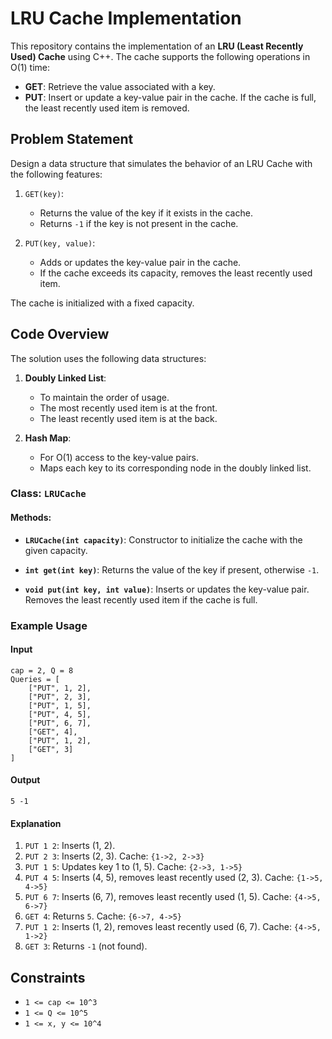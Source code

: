 # LRU Cache Implementation

This repository contains the implementation of an **LRU (Least Recently Used) Cache** using C++. The cache supports the following operations in O(1) time:

- **GET**: Retrieve the value associated with a key.
- **PUT**: Insert or update a key-value pair in the cache. If the cache is full, the least recently used item is removed.

## Problem Statement
Design a data structure that simulates the behavior of an LRU Cache with the following features:

1. `GET(key)`:
   - Returns the value of the key if it exists in the cache.
   - Returns `-1` if the key is not present in the cache.

2. `PUT(key, value)`:
   - Adds or updates the key-value pair in the cache.
   - If the cache exceeds its capacity, removes the least recently used item.

The cache is initialized with a fixed capacity.

## Code Overview
The solution uses the following data structures:

1. **Doubly Linked List**:
   - To maintain the order of usage.
   - The most recently used item is at the front.
   - The least recently used item is at the back.

2. **Hash Map**:
   - For O(1) access to the key-value pairs.
   - Maps each key to its corresponding node in the doubly linked list.

### Class: `LRUCache`

#### Methods:

- **`LRUCache(int capacity)`**:
  Constructor to initialize the cache with the given capacity.

- **`int get(int key)`**:
  Returns the value of the key if present, otherwise `-1`.

- **`void put(int key, int value)`**:
  Inserts or updates the key-value pair. Removes the least recently used item if the cache is full.

### Example Usage

#### Input
```plaintext
cap = 2, Q = 8
Queries = [
    ["PUT", 1, 2],
    ["PUT", 2, 3],
    ["PUT", 1, 5],
    ["PUT", 4, 5],
    ["PUT", 6, 7],
    ["GET", 4],
    ["PUT", 1, 2],
    ["GET", 3]
]
```

#### Output
```plaintext
5 -1
```

#### Explanation
1. `PUT 1 2`: Inserts (1, 2).
2. `PUT 2 3`: Inserts (2, 3). Cache: `{1->2, 2->3}`
3. `PUT 1 5`: Updates key 1 to (1, 5). Cache: `{2->3, 1->5}`
4. `PUT 4 5`: Inserts (4, 5), removes least recently used (2, 3). Cache: `{1->5, 4->5}`
5. `PUT 6 7`: Inserts (6, 7), removes least recently used (1, 5). Cache: `{4->5, 6->7}`
6. `GET 4`: Returns `5`. Cache: `{6->7, 4->5}`
7. `PUT 1 2`: Inserts (1, 2), removes least recently used (6, 7). Cache: `{4->5, 1->2}`
8. `GET 3`: Returns `-1` (not found).


## Constraints

- `1 <= cap <= 10^3`
- `1 <= Q <= 10^5`
- `1 <= x, y <= 10^4`


